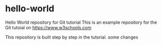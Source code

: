 # hello-world
Hello World repository for Git tutorial
This is an example repository for the Git tutoial on https://www.w3schools.com

This repository is built step by step in the tutorial.
some changes
